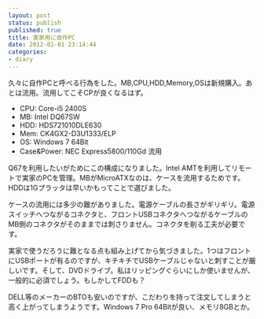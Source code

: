 ```yaml
---
layout: post
status: publish
published: true
title: 実家用に自作PC
date: 2012-01-01 23:14:44
categories:
- diary
---
```

久々に自作PCと呼べる行為をした。MB,CPU,HDD,Memory,OSは新規購入。あとは流用。流用してこそCPが良くなるはず。
<ul>
	<li>CPU: Core-i5 2400S</li>
	<li>MB: Intel DQ67SW</li>
	<li>HDD: HDS721010DLE630</li>
	<li>Mem: CK4GX2-D3U1333/ELP</li>
	<li>OS: Windows 7 64Bit</li>
	<li>Case&amp;Power: NEC Express5800/110Gd 流用</li>
</ul>
Q67を利用したいがためにこの構成になりました。Intel AMTを利用してリモートで実家のPCを管理。MBがMicroATXなのは、ケースを流用するためです。HDDは1Gプラッタは早いかもってことで選びました。

ケースの流用には多少の難がありました。電源ケーブルの長さがギリギリ。電源スイッチへつながるコネクタと、フロントUSBコネクタへつながるケーブルのMB側のコネクタがそのままでは刺さりません。コネクタを削る工夫が必要です。

実家で使うだろうに難となる点も組み上げてから気づきました。1つはフロントにUSBポートが有るのですが、キチキチでUSBケーブルじゃないと刺すことが厳しいです。そして、DVDドライブ。私はリッピングぐらいにしか使いませんが、一般的に必須でしょう。もしかしてFDDも？

DELL等のメーカーのBTOも安いのですが、こだわりを持って注文してしまうと高く上がってしまうようです。Windows 7 Pro 64Bitが良い、メモリ8GBとか。
